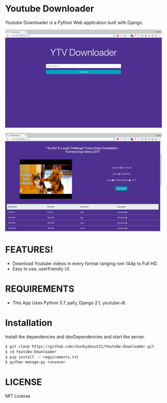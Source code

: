 # Youtube Downloader

Youtube Downloader is a Python Web application built with Django.

![ScreenShot](static_files/img/screen-1.png)

![ScreenShot](static_files/img/screen-2.png)


# FEATURES!

  - Download Youtube videos in every format ranging rom 144p to Full HD.
  - Easy to use, userfriendly UI.


# REQUIREMENTS
  - This App Uses Python 3.7, pafy, Django 2.1, youtube-dl.

# Installation

Install the dependencies and devDependencies and start the server.

```sh
$ git clone https://github.com/chunkydonut21/Youtube-Downloader.git
$ cd Youtube-Downloader
$ pip install -r requirements.txt
$ python manage.py runsever
```

# LICENSE
MIT License